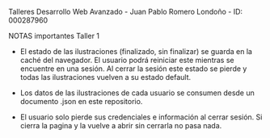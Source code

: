 Talleres Desarrollo Web Avanzado - Juan Pablo Romero Londoño - ID: 000287960

NOTAS importantes Taller 1

- El estado de las ilustraciones (finalizado, sin finalizar) se guarda en la caché del navegador. El usuario podrá reiniciar este mientras se encuentre en una sesión. Al cerrar la sesión este estado se pierde y todas las ilustraciones vuelven a su estado default.

- Los datos de las ilustraciones de cada usuario se consumen desde un documento .json en este repositorio.

- El usuario solo pierde sus credenciales e información al cerrar sesión. Si cierra la pagina y la vuelve a abrir sin cerrarla no pasa nada.
